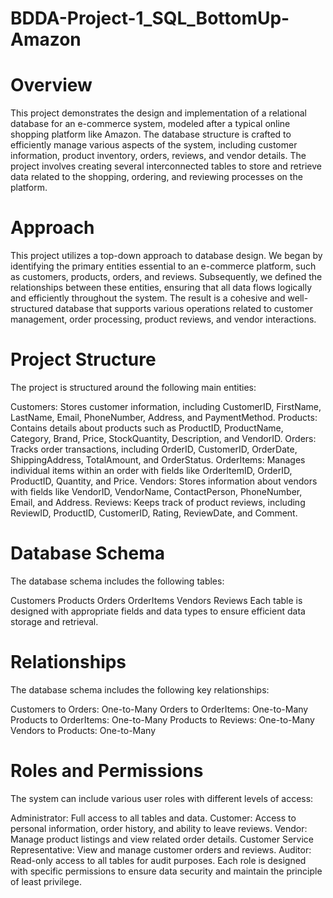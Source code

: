 # BDDA-Project-1_SQL_BottomUp- Amazon
# Overview
This project demonstrates the design and implementation of a relational database for an e-commerce system, modeled after a typical online shopping platform like Amazon. The database structure is crafted to efficiently manage various aspects of the system, including customer information, product inventory, orders, reviews, and vendor details. The project involves creating several interconnected tables to store and retrieve data related to the shopping, ordering, and reviewing processes on the platform.

# Approach
This project utilizes a top-down approach to database design. We began by identifying the primary entities essential to an e-commerce platform, such as customers, products, orders, and reviews. Subsequently, we defined the relationships between these entities, ensuring that all data flows logically and efficiently throughout the system. The result is a cohesive and well-structured database that supports various operations related to customer management, order processing, product reviews, and vendor interactions.

# Project Structure
The project is structured around the following main entities:

Customers: Stores customer information, including CustomerID, FirstName, LastName, Email, PhoneNumber, Address, and PaymentMethod.
Products: Contains details about products such as ProductID, ProductName, Category, Brand, Price, StockQuantity, Description, and VendorID.
Orders: Tracks order transactions, including OrderID, CustomerID, OrderDate, ShippingAddress, TotalAmount, and OrderStatus.
OrderItems: Manages individual items within an order with fields like OrderItemID, OrderID, ProductID, Quantity, and Price.
Vendors: Stores information about vendors with fields like VendorID, VendorName, ContactPerson, PhoneNumber, Email, and Address.
Reviews: Keeps track of product reviews, including ReviewID, ProductID, CustomerID, Rating, ReviewDate, and Comment.
# Database Schema
The database schema includes the following tables:

Customers
Products
Orders
OrderItems
Vendors
Reviews
Each table is designed with appropriate fields and data types to ensure efficient data storage and retrieval.

# Relationships
The database schema includes the following key relationships:

Customers to Orders: One-to-Many
Orders to OrderItems: One-to-Many
Products to OrderItems: One-to-Many
Products to Reviews: One-to-Many
Vendors to Products: One-to-Many
# Roles and Permissions
The system can include various user roles with different levels of access:

Administrator: Full access to all tables and data.
Customer: Access to personal information, order history, and ability to leave reviews.
Vendor: Manage product listings and view related order details.
Customer Service Representative: View and manage customer orders and reviews.
Auditor: Read-only access to all tables for audit purposes.
Each role is designed with specific permissions to ensure data security and maintain the principle of least privilege.

